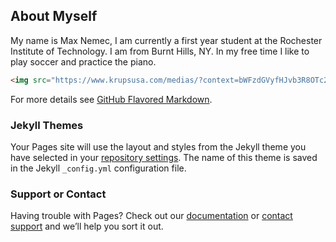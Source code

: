 ## About Myself

My name is Max Nemec, I am currently a first year student at the Rochester Institute of Technology. I am from Burnt Hills, NY. In my free time I like to play soccer and practice the piano. 

```markdown
<img src="https://www.krupsusa.com/medias/?context=bWFzdGVyfHJvb3R8OTc2NTh8aW1hZ2UvanBlZ3xoNmUvaGMzLzEzMzIyNDAxNjExODA2LmpwZ3w5Y2Y4MzU1ZTE5OThmMTIwMDg1NDU4MWY2YTAwNDJhZTFkMzFhNzEzZGRkYjY1NDMxM2I5YjU3MDExYTZhYmRj"/>
```

For more details see [GitHub Flavored Markdown](https://guides.github.com/features/mastering-markdown/).

### Jekyll Themes

Your Pages site will use the layout and styles from the Jekyll theme you have selected in your [repository settings](https://github.com/maxnemec/maxnemec.github.io/settings). The name of this theme is saved in the Jekyll `_config.yml` configuration file.

### Support or Contact

Having trouble with Pages? Check out our [documentation](https://docs.github.com/categories/github-pages-basics/) or [contact support](https://github.com/contact) and we’ll help you sort it out.
